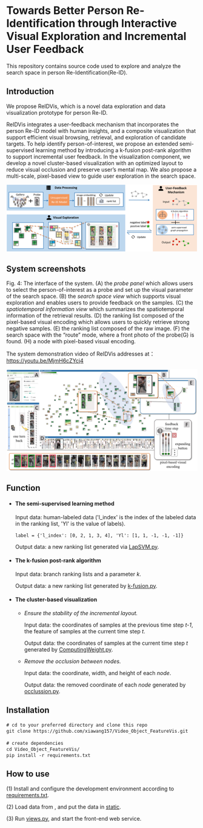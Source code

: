# Towards Better Person Re-Identification through Interactive Visual Exploration and Incremental User Feedback

This repository contains source code used to explore and analyze the search space in person Re-Identification(Re-ID).

## Introduction

We propose ReIDVis, which is a novel data exploration and data visualization prototype for person Re-ID. 

ReIDVis integrates a user-feedback mechanism that incorporates the person Re-ID model with human insights, and a composite visualization that support efficient visual browsing, retrieval, and exploration of candidate targets. To help identify person-of-interest, we propose an extended semi-supervised learning method by introducing a k-fusion post-rank algorithm to support incremental user feedback. In the visualization component, we develop a novel cluster-based visualization with an optimized layout to reduce visual occlusion and preserve user’s mental map. We also propose a multi-scale, pixel-based view to guide user exploration in the search space.

![avatar](/pipeline.jpg)

## System screenshots

Fig. 4: The interface of the system. (A) the *probe panel* which allows users to select the person-of-interest as a probe and set up the visual parameter of the search space. (B) the *search space view* which supports visual exploration and enables users to provide feedback on the samples. (C) the *spatiotemporal information view* which summarizes the spatiotemporal information of the retrieval results. (D) the ranking list composed of the pixel-based visual encoding which allows users to quickly retrieve strong negative samples. (E) the ranking list composed of the raw image. (F) the search space with the “route” mode, where a front photo of the probe(G) is found. (H) a node with pixel-based visual encoding.

The system demonstration video of ReIDVis addresses at：https://youtu.be/MjmH6cZYcj4

![avatar](/overview.jpg)



## Function

- #### The semi-supervised learning method

  Input data: human-labeled data ('l_index' is the index of the labeled data in the ranking list, 'Yl' is the value of labels).

  ```
  label = {'l_index': [0, 2, 1, 3, 4], 'Yl': [1, 1, -1, -1, -1]}
  ```

  Output data: a new ranking list generated via [LapSVM.py](https://github.com/xiawang157/Video_Object_FeatureVis/blob/master/Graph_propagation/LapSVM.py).

  

- #### The k-fusion post-rank algorithm

  Input data: branch ranking lists and a parameter *k*.

  Output data: a new ranking list generated by [k-fusion.py](https://github.com/xiawang157/Video_Object_FeatureVis/blob/master/K-fusion/k-fusion.py).

- #### The cluster-based visualization

  - *Ensure the stability of the incremental layout.* 

    Input data: the coordinates of samples at the previous time step *t-1*, the feature of samples at the current time step *t*.

    Output data: the coordinates of samples at the current time step *t* generated by [ComputingWeight.py](https://github.com/xiawang157/Video_Object_FeatureVis/blob/master/Cluster_layout/ComputingWeight.py).

  - *Remove the occlusion between nodes.* 

    Input data: the coordinate, width, and height of each *node*.

    Output data: the removed coordinate of each *node* generated by [occlussion.py](https://github.com/xiawang157/Video_Object_FeatureVis/blob/master/Cluster_layout/occlussion.py).




## Installation

```
# cd to your preferred directory and clone this repo
git clone https://github.com/xiawang157/Video_Object_FeatureVis.git

# create dependencies
cd Video_Object_FeatureVis/
pip install -r requirements.txt
```



## How to use

(1) Install and configure the development environment according to [requirements.txt](https://github.com/xiawang157/Video_Object_FeatureVis/blob/master/requirements.txt).

(2) Load data from , and put the data in [static](https://github.com/xiawang157/Video_Object_FeatureVis/tree/master/static).

(3) Run [views.py](https://github.com/xiawang157/Video_Object_FeatureVis/blob/master/Video_Object_FeatureVis/views.py), and start the front-end web service.







